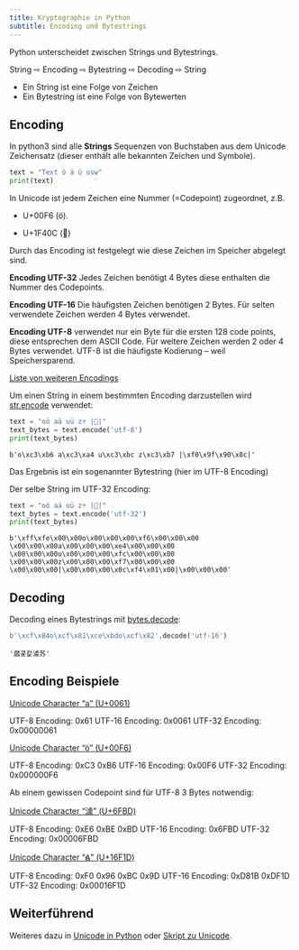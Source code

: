 ```yaml
---
title: Kryptographie in Python
subtitle: Encoding und Bytestrings
---
```


Python unterscheidet zwischen Strings und Bytestrings. 

String ⇨ Encoding ⇨ Bytestring ⇨ Decoding ⇨ String

- Ein String ist eine Folge von Zeichen
- Ein Bytestring ist eine Folge von Bytewerten



## Encoding

In python3 sind alle **Strings** Sequenzen von Buchstaben aus dem Unicode Zeichensatz (dieser enthält alle bekannten Zeichen und Symbole).

```python
text = "Text ö ä ü usw"
print(text) 
```

In Unicode ist jedem Zeichen eine Nummer (=Codepoint) zugeordnet, z.B. 

- U+00F6 (ö). 

- U+1F40C (🐌)

Durch das Encoding ist festgelegt wie diese Zeichen im Speicher abgelegt sind.

**Encoding UTF-32** Jedes Zeichen benötigt 4 Bytes diese enthalten die Nummer des Codepoints.

**Encoding UTF-16** Die häufigsten Zeichen benötigen 2 Bytes. Für selten verwendete Zeichen werden 4 Bytes verwendet.

**Encoding UTF-8** verwendet nur ein Byte für die ersten 128 code points, diese entsprechen dem ASCII Code.  Für weitere Zeichen werden 2 oder 4 Bytes verwendet. UTF-8 ist die häufigste Kodierung – weil Speichersparend.

[Liste von weiteren Encodings](https://docs.python.org/3/library/codecs.html#standard-encodings)

Um einen String in einem bestimmten Encoding darzustellen wird [str.encode](https://docs.python.org/3/library/stdtypes.html#str.encode) verwendet:

```python
text = "oö aä uü z÷ |🐌|"
text_bytes = text.encode('utf-8')
print(text_bytes)
```

```
b'o\xc3\xb6 a\xc3\xa4 u\xc3\xbc z\xc3\xb7 |\xf0\x9f\x90\x8c|'
```

Das Ergebnis ist ein sogenannter Bytestring (hier im UTF-8 Encoding)

Der selbe String im UTF-32 Encoding:

```python
text = "oö aä uü z÷ |🐌|"
text_bytes = text.encode('utf-32')
print(text_bytes)
```

```
b'\xff\xfe\x00\x00o\x00\x00\x00\xf6\x00\x00\x00 \x00\x00\x00a\x00\x00\x00\xe4\x00\x00\x00 \x00\x00\x00u\x00\x00\x00\xfc\x00\x00\x00 \x00\x00\x00z\x00\x00\x00\xf7\x00\x00\x00 \x00\x00\x00|\x00\x00\x00\x0c\xf4\x01\x00|\x00\x00\x00'
```



## Decoding

Decoding eines Bytestrings mit [bytes.decode](https://docs.python.org/3/library/stdtypes.html#bytes.decode):

```python
b'\xcf\x84o\xcf\x81\xce\xbdo\xcf\x82'.decode('utf-16')
```

```
'蓏콯캁澽苏'
```



## Encoding Beispiele

[Unicode Character “a” (U+0061)](https://www.compart.com/en/unicode/U+0061)

UTF-8 Encoding:	0x61
UTF-16 Encoding:	0x0061
UTF-32 Encoding:	0x00000061

[Unicode Character “ö” (U+00F6)](https://www.compart.com/en/unicode/U+00F6)

UTF-8 Encoding:	0xC3 0xB6
UTF-16 Encoding:	0x00F6
UTF-32 Encoding:	0x000000F6

Ab einem gewissen Codepoint sind für UTF-8 3 Bytes notwendig:

[Unicode Character “澽” (U+6FBD)](https://www.compart.com/en/unicode/U+6FBD)

UTF-8 Encoding:	0xE6 0xBE 0xBD
UTF-16 Encoding:	0x6FBD
UTF-32 Encoding:	0x00006FBD

[Unicode Character “𖼝” (U+16F1D)](https://www.compart.com/en/unicode/U+16F1D)

UTF-8 Encoding:	0xF0 0x96 0xBC 0x9D
UTF-16 Encoding:	0xD81B 0xDF1D
UTF-32 Encoding:	0x00016F1D



## Weiterführend

Weiteres dazu in [Unicode in Python](https://docs.python.org/3/howto/unicode.html) oder [Skript zu Unicode](/Doc/Diverses/Unicode/unicode).

